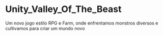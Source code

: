 # Unity_Valley_Of_The_Beast
Um novo jogo estilo RPG e Farm, onde enfrentamos monstros diversos e cultivamos para criar um mundo novo
